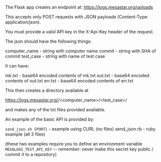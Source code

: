 The Flask app creates an endpoint at: https://logs.mesastar.org/uploads

This accepts only POST requests with JSON payloads (Content-Type: application/json).

You must provide a valid API key in the X-Api-Key header of the request.

The json should have the following things:

  computer_name - string with computer name
  commit - string with SHA of commit
  test_case - string with name of test case

It can have:

  mk.txt  - base64 encoded contents of mk.txt
  out.txt - base64 encoded contents of out.txt
  err.txt - base64 encoded contents of err.txt


This then creates a directory available at

  https://logs.mesastar.org/<commit>/<computer_name>/<test_case>/

and makes any of the txt files provided available.

An example of the basic API is provided by:

  `send_json.sh {PORT}` - example using CURL (no files)
  send_json.rb - ruby example (all 3 files)

(these two examples require you to define an environment variable `MESALOGS_TEST_API_KEY` -- remember: never make this secret key public / commit it to a repository)
